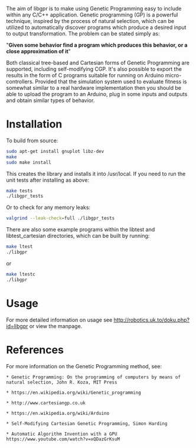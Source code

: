 The aim of libgpr is to make using Genetic Programming easy to include within any C/C++ application.  Genetic programming (GP) is a powerful technique, inspired by the process of natural selection, which can be utilized to automatically discover programs which produce a desired input to output transformation.  The problem can be stated simply as:

"**Given some behavior find a program which produces this behavior, or a close approximation of it**"

Both classical tree-based and Cartesian forms of Genetic Programming are supported, including self-modifying CGP.  It's also possible to export the results in the form of C programs suitable for running on Arduino micro-controllers. Provided that the simulation system used to evaluate fitness is somewhat similar to a real hardware implementation then you should be able to upload the program to an Arduino, plug in some inputs and outputs and obtain similar types of behavior.


Installation
============

To build from source:

```bash
sudo apt-get install gnuplot libz-dev
make
sudo make install
```

This creates the library and installs it into /usr/local.  If you need to run the unit tests after installing as above:

```bash
make tests
./libgpr_tests
```

Or to check for any memory leaks:

```bash
valgrind --leak-check=full ./libgpr_tests
```

There are also some example programs within the libtest and libtest_cartesian directories, which can be built by running:

```bash
make ltest
./libgpr
```

or

```bash
make ltestc
./libgpr
```

Usage
=====

For more detailed information on usage see http://robotics.uk.to/doku.php?id=libgpr or view the manpage.

References
==========

For more information on the Genetic Programming method, see:

    * Genetic Programming: On the programming of computers by means of natural selection, John R. Koza, MIT Press

    * https://en.wikipedia.org/wiki/Genetic_programming

    * http://www.cartesiangp.co.uk

    * https://en.wikipedia.org/wiki/Arduino

    * Self-Modifying Cartesian Genetic Programming, Simon Harding

    * Automatic Algorithm Invention with a GPU  https://www.youtube.com/watch?v=xQDazGrKsuM
